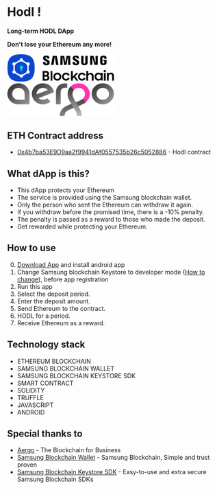 # Hodl !
**Long-term HODL DApp**

**Don't lose your Ethereum any more!**

<img src="https://raw.githubusercontent.com/strongcontract/eth_hodl/main/files/images/samsung-blockchain-logo.png" width="250px" alt="samsung blockchain wallet logo"></img>&nbsp;&nbsp;&nbsp;&nbsp;&nbsp;&nbsp;&nbsp;&nbsp;
<img src="https://raw.githubusercontent.com/strongcontract/eth_hodl/main/files/images/aergo-logo@2x.png" width="250px" alt="aergo logo"></img>

## ETH Contract address
- [0x4b7ba53E9D9aa2f9941dAf0557535b26c5052886] - Hodl contract

## What dApp is this?
- This dApp protects your Ethereum
- The service is provided using the Samsung blockchain wallet.
- Only the person who sent the Ethereum can withdraw it again.
- If you withdraw before the promised time, there is a -10% penalty.
- The penalty is passed as a reward to those who made the deposit.
- Get rewarded while protecting your Ethereum.

## How to use
0. [Download App] and install android app
1. Change Samsung blockchain Keystore to developer mode ([How to change][Samsung Blockchain Keystore Developer Mode]), before app registration
3. Run this app
4. Select the deposit period.
5. Enter the deposit amount.
6. Send Ethereum to the contract.
7. HODL for a period.
8. Receive Ethereum as a reward.

## Technology stack
- ETHEREUM BLOCKCHAIN
- SAMSUNG BLOCKCHAIN WALLET
- SAMSUNG BLOCKCHAIN KEYSTORE SDK
- SMART CONTRACT
- SOLIDITY
- TRUFFLE
- JAVASCRIPT
- ANDROID

## Special thanks to
- [Aergo] - The Blockchain for Business
- [Samsung Blockchain Wallet] - Samsung Blockchain, Simple and trust proven
- [Samsung Blockchain Keystore SDK] - Easy-to-use and extra secure Samsung Blockchain SDKs

[//]: #
   [Aergo]: <https://www.aergo.io/>
   [Samsung Blockchain Wallet]: <https://galaxy.store/samsungbl>
   [Samsung Blockchain Keystore SDK]: <https://developer.samsung.com/blockchain/keystore>
   [Samsung Blockchain Keystore Developer Mode]: <https://developer.samsung.com/blockchain/keystore/programing-guide/getting-started.html>
   [Download App]: <https://raw.githubusercontent.com/strongcontract/eth_hodl/main/files/app/eth-hodl-release.apk>
   [0x4b7ba53E9D9aa2f9941dAf0557535b26c5052886]: <https://etherscan.io/address/0x4b7ba53E9D9aa2f9941dAf0557535b26c5052886>
